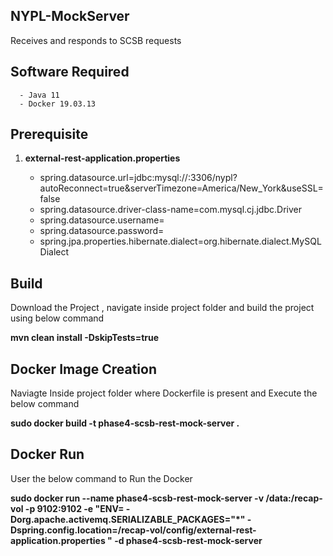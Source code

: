 ## NYPL-MockServer

   Receives and responds to SCSB requests
   
## Software Required

      - Java 11
      - Docker 19.03.13  
    
## Prerequisite

1. **external-rest-application.properties**
    
      - spring.datasource.url=jdbc:mysql://<MysqlDOckerIP>:3306/nypl?autoReconnect=true&serverTimezone=America/New_York&useSSL=false
      - spring.datasource.driver-class-name=com.mysql.cj.jdbc.Driver
      - spring.datasource.username=
      - spring.datasource.password=
      - spring.jpa.properties.hibernate.dialect=org.hibernate.dialect.MySQLDialect

## Build

Download the Project , navigate inside project folder and build the project using below command

**mvn clean install -DskipTests=true**

## Docker Image Creation

Naviagte Inside project folder where Dockerfile is present and Execute the below command

**sudo docker build -t phase4-scsb-rest-mock-server .**

## Docker Run

User the below command to Run the Docker

**sudo docker run --name phase4-scsb-rest-mock-server -v /data:/recap-vol -p 9102:9102 -e "ENV= -Dorg.apache.activemq.SERIALIZABLE_PACKAGES="*" -Dspring.config.location=/recap-vol/config/external-rest-application.properties " -d phase4-scsb-rest-mock-server**
